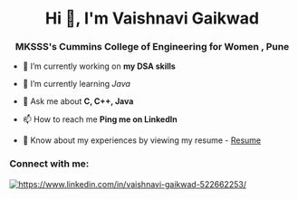 <h1 align="center">Hi 👋, I'm Vaishnavi Gaikwad</h1>
<h3 align="center">MKSSS's Cummins College of Engineering for Women , Pune</h3>


- 🔭 I’m currently working on **my DSA skills**

- 🌱 I’m currently learning *Java*

- 💬 Ask me about **C, C++, Java**

- 📫 How to reach me **Ping me on LinkedIn**

- 📄 Know about my experiences by viewing my resume - [Resume](https://drive.google.com/file/d/1Pv6ZUhkO4hQ9kS7cdGD15HvLwXPNnrzG/view?usp=sharing)

<h3 align="left">Connect with me:</h3>
<p align="left">

<a href="https://www.linkedin.com/in/saurabh-rajpoot-053035143/" target="blank"><img align="center" src="https://raw.githubusercontent.com/rahuldkjain/github-profile-readme-generator/master/src/images/icons/Social/linked-in-alt.svg" alt="https://www.linkedin.com/in/vaishnavi-gaikwad-522662253/" height="30" width="40" /></a>
<!--a href="https://www.instagram.com/aye.saurabh__/" target="blank"><img align="center" src="https://raw.githubusercontent.com/rahuldkjain/github-profile-readme-generator/master/src/images/icons/Social/instagram.svg" alt="https://www.instagram.com/aye.saurabh__/" height="30" width="40"-- /></a>

</p>

<h3 align="left">Languages and Tools:</h3>
<p align="left"> <a href="https://www.cprogramming.com/" target="_blank"> <img src="https://raw.githubusercontent.com/devicons/devicon/master/icons/c/c-original.svg" alt="c" width="40" height="40"/> </a> <a href="https://www.w3schools.com/cpp/" target="_blank"> <img src="https://raw.githubusercontent.com/devicons/devicon/master/icons/cplusplus/cplusplus-original.svg" alt="cplusplus" width="40" height="40"/> </a> <a href="https://dart.dev" target="_blank"> <img src="https://www.vectorlogo.zone/logos/dartlang/dartlang-icon.svg" alt="dart" width="40" height="40"/> </a> <a href="https://firebase.google.com/" target="_blank"> <img src="https://www.vectorlogo.zone/logos/firebase/firebase-icon.svg" alt="firebase" width="40" height="40"/> </a> <a href="https://flutter.dev" target="_blank"> <img src="https://www.vectorlogo.zone/logos/flutterio/flutterio-icon.svg" alt="flutter" width="40" height="40"/> </a> <a href="https://git-scm.com/" target="_blank"> <img src="https://www.vectorlogo.zone/logos/git-scm/git-scm-icon.svg" alt="git" width="40" height="40"/> </a> <a href="https://www.mysql.com/" target="_blank"> <img src="https://raw.githubusercontent.com/devicons/devicon/master/icons/mysql/mysql-original-wordmark.svg" alt="mysql" width="40" height="40"/> </a> <a href="https://www.postgresql.org" target="_blank"> <img src="https://raw.githubusercontent.com/devicons/devicon/master/icons/postgresql/postgresql-original-wordmark.svg" alt="postgresql" width="40" height="40"/> </a> <a href="https://postman.com" target="_blank"> <img src="https://www.vectorlogo.zone/logos/getpostman/getpostman-icon.svg" alt="postman" width="40" height="40"/> </a> </p>


<p><img align="left" src="https://github-readme-stats.vercel.app/api/top-langs?username=vaishnavigaikwad2810&show_icons=true&locale=en&layout=compact" alt="vaishnavigaikwad2810" /></p>




